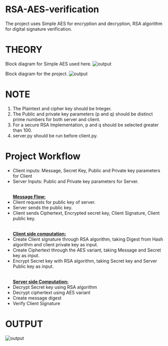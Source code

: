 # RSA-AES-verification
The project uses Simple AES for encryption and decryption, RSA algorithm for digital signature verification.

# THEORY

Block diagram for Simple AES used here.
![output](https://github.com/harsh3029/images/blob/11f10993c629cfeaf1737a7498b0ee30757cd919/Screenshot%20(59).png)
<br>

Block diagram for the project.
![output](https://github.com/harsh3029/images/blob/11f10993c629cfeaf1737a7498b0ee30757cd919/Screenshot%20(58).png)


# NOTE
1) The Plaintext and cipher key should be Integer.<br>
2) The Public and private key parameters (p and q) should be distinct prime numbers for both server and client.<br>
3) For a secure RSA Implementation, p and q should be selected greater than 100.<br>
4) server.py should be run before client.py.<br>

# Project Workflow
<ul>
  <li>
    Client inputs: Message, Secret Key, Public and Private key parameters for Client
  </li>
  <li>
    Server Inputs: Public and Private key parameters for Server. 
  </li>
  <br>
</ul>
<ul>
<b><u>Message Flow:</u></b> <br>
  <li>
    Client requests for public key of server.
  </li>
  <li>
    Server sends the public key.
  </li>
  <li>
    Client sends Ciphertext, Encrypted secret key, Client Signature, Client public key.
  </li>
</ul>
<ul>
<br>
<b><u> Client side computation: </u></b><br>
  <li>
    Create Client signature through RSA algorithm, taking Digest from Hash algorithm and client private key as input.
  </li>
  <li>
    Create Ciphertext through the AES variant, taking Message and Secret key as input.
  </li>
  <li>
    Encrypt Secret key with RSA algorithm, taking Secret key and Server Public key as input.
  </li>
<br>
</ul>
<ul>
<b><u>Server side Computation:</u></b><br>
  <li>
    Decrypt Secret key using RSA algorithm 
  </li>
  <li>
    Decrypt ciphertext using AES variant
  </li>
  <li>
    Create message digest
  </li>
  <li>
    Verify Client Signature
  </li>
</ul>

# OUTPUT

![output](https://github.com/harsh3029/images/blob/beae7ed138acec70ca91500c11b3aee96187398e/Screenshot%20(57).png)
